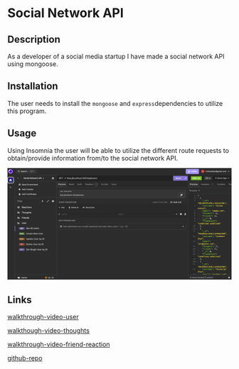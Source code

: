 # Social Network API

## Description

As a developer of a social media startup I have made a social network API using mongoose.


## Installation

The user needs to install the `mongoose` and `express`dependencies to utilize this program.

## Usage

Using Insomnia the user will be able to utilize the different route requests to obtain/provide information from/to the social network API.

![insomnia-screenshot](images/soc-network-insomnia.png)

## Links
[walkthrough-video-user](https://drive.google.com/file/d/1uiNiWq_sz6QnBauwG2GwrQhzHx459oXP/view?usp=sharing)

[walkthough-video-thoughts](https://drive.google.com/file/d/1CchJePz0nri7wo_lFHWFCQWNDLhTh7_i/view?usp=drive_link)

[walkthrough-video-friend-reaction](https://drive.google.com/file/d/1i8w4vVgfDQZy7G7YhO_Xa277RvHGMxWu/view?usp=sharing)

[github-repo](https://github.com/lllewell/soc-net-api-nosql)

